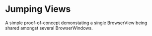 # Jumping Views

A simple proof-of-concept demonstating a single BrowserView being shared amongst several BrowserWindows.